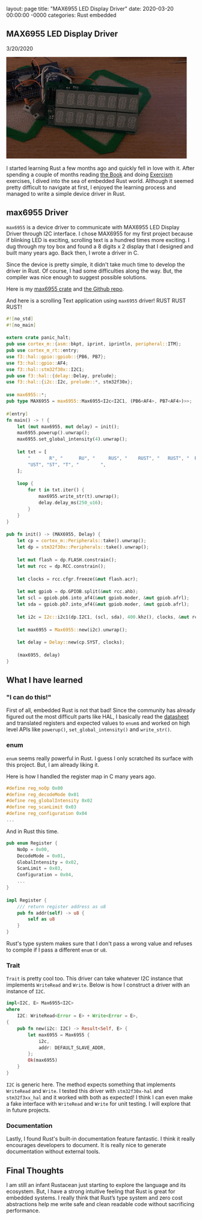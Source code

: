 layout: page
title: "MAX6955 LED Display Driver"
date: 2020-03-20 00:00:00 -0000
categories: Rust embedded

## MAX6955 LED Display Driver

3/20/2020

![](../_images/max6955_demo.gif)

I started learning Rust a few months ago and quickly fell in love with it. After spending a couple of months reading [the Book](https://doc.rust-lang.org/book/) and doing [Exercism](https://exercism.io) exercises, I dived into the sea of embedded Rust world. Although it seemed pretty difficult to navigate at first, I enjoyed the learning process and managed to write a simple device driver in Rust. 

## max6955 Driver

`max6955` is a device driver to communicate with MAX6955 LED Display Driver through I2C interface. I chose MAX6955 for my first project because if blinking LED is exciting, scrolling text is a hundred times more exciting. I dug through my toy box and found a 8 digits x 2 display that I designed and built many years ago. Back then, I wrote a driver in C. 

Since the device is pretty simple, it didn't take much time to develop the driver in Rust. Of course, I had some difficulties along the way. But, the compiler was nice enough to suggest possible solutions. 

Here is my [max6955 crate](https://crates.io/crates/max6955) and [the Github repo](https://github.com/lonesometraveler/max6955).

And here is a scrolling Text application using `max6955` driver! RUST RUST RUST!

```rust
#![no_std]
#![no_main]

extern crate panic_halt;
pub use cortex_m::{asm::bkpt, iprint, iprintln, peripheral::ITM};
pub use cortex_m_rt::entry;
use f3::hal::gpio::gpiob::{PB6, PB7};
use f3::hal::gpio::AF4;
use f3::hal::stm32f30x::I2C1;
pub use f3::hal::{delay::Delay, prelude};
use f3::hal::{i2c::I2c, prelude::*, stm32f30x};

use max6955::*;
pub type MAX6955 = max6955::Max6955<I2c<I2C1, (PB6<AF4>, PB7<AF4>)>>;

#[entry]
fn main() -> ! {
    let (mut max6955, mut delay) = init();
    max6955.powerup().unwrap();
    max6955.set_global_intensity(4).unwrap();

    let txt = [
        "       R", "      RU", "     RUS", "    RUST", "   RUST", "  RUST", " RUST", "RUST",
        "UST", "ST", "T", "        ",
    ];

    loop {
        for t in txt.iter() {
            max6955.write_str(t).unwrap();
            delay.delay_ms(250_u16);
        }
    }
}

pub fn init() -> (MAX6955, Delay) {
    let cp = cortex_m::Peripherals::take().unwrap();
    let dp = stm32f30x::Peripherals::take().unwrap();

    let mut flash = dp.FLASH.constrain();
    let mut rcc = dp.RCC.constrain();

    let clocks = rcc.cfgr.freeze(&mut flash.acr);

    let mut gpiob = dp.GPIOB.split(&mut rcc.ahb);
    let scl = gpiob.pb6.into_af4(&mut gpiob.moder, &mut gpiob.afrl);
    let sda = gpiob.pb7.into_af4(&mut gpiob.moder, &mut gpiob.afrl);

    let i2c = I2c::i2c1(dp.I2C1, (scl, sda), 400.khz(), clocks, &mut rcc.apb1);

    let max6955 = Max6955::new(i2c).unwrap();

    let delay = Delay::new(cp.SYST, clocks);

    (max6955, delay)
}
```


## What I have learned

### "I can do this!"

First of all, embedded Rust is not that bad! Since the community has already figured out the most difficult parts like HAL, I basically read the [datasheet](https://datasheets.maximintegrated.com/en/ds/MAX6955.pdf) and translated registers and expected values to `enum`s and worked on high level APIs like `powerup()`, `set_global_intensity()` and `write_str()`. 

### enum

`enum` seems really powerful in Rust. I guess I only scratched its surface with this project. But, I am already liking it.

Here is how I handled the register map in C many years ago.

```c
#define reg_noOp 0x00
#define reg_decodeMode 0x01
#define reg_globalIntensity 0x02
#define reg_scanLimit 0x03
#define reg_configuration 0x04
...
```
And in Rust this time.

```rust
pub enum Register {
    NoOp = 0x00,
    DecodeMode = 0x01,
    GlobalIntensity = 0x02,
    ScanLimit = 0x03,
    Configuration = 0x04,
    ...
}

impl Register {
    /// return register address as u8
    pub fn addr(self) -> u8 {
        self as u8
    }
}
```
Rust's type system makes sure that I don't pass a wrong value and refuses to compile if I pass a different `enum` or `u8`.

### Trait

`Trait` is pretty cool too. This driver can take whatever I2C instance that implements `WriteRead` and `Write`. Below is how I construct a driver with an instance of `I2C`.

```rust
impl<I2C, E> Max6955<I2C>
where
    I2C: WriteRead<Error = E> + Write<Error = E>,
{
    pub fn new(i2c: I2C) -> Result<Self, E> {
        let max6955 = Max6955 {
            i2c,
            addr: DEFAULT_SLAVE_ADDR,
        };
        Ok(max6955)
    }
}
```
`I2C` is generic here. The method expects something that implements `WriteRead` and `Write`. I tested this driver with `stm32f30x-hal` and `stm32f3xx_hal` and it worked with both as expected! I think I can even make a fake interface with `WriteRead` and `Write` for unit testing. I will explore that in future projects.

### Documentation

Lastly, I found Rust's built-in documentation feature fantastic. I think it really encourages developers to document. It is really nice to generate documentation without external tools. 

## Final Thoughts

I am still an infant Rustacean just starting to explore the language and its ecosystem. But, I have a strong intuitive feeling that Rust is great for embedded systems. I really think that Rust’s type system and zero cost abstractions help me write safe and clean readable code without sacrificing performance.

